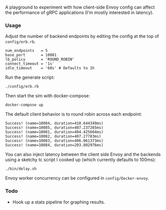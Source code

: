 A playground to experiment with how client-side Envoy config can affect the performance of
gRPC applications (I'm mostly interested in latency).

### Usage

Adjust the number of backend endpoints by editing the config at the top of `config/erb.rb`.

```
num_endpoints   = 5
base_port       = 10081
lb_policy       = 'ROUND_ROBIN'
connect_timeout = '1s'
idle_timeout    = '60s' # Defaults to 1h
```

Run the generate script:

```
./config/erb.rb
```

Then start the sim with docker-compose:

```
docker-compose up
```

The default client behavior is to round robin across each endpoint:

```
Success! (name=10084, duration=410.644349ms)
Success! (name=10085, duration=407.237265ms)
Success! (name=10081, duration=404.425664ms)
Success! (name=10082, duration=407.27783ms)
Success! (name=10083, duration=406.061373ms)
Success! (name=10084, duration=203.802976ms)
```

You can also inject latency between the client side Envoy and the backends using a sketchy
tc script I cooked up (which currently defaults to 100ms):

```
./bin/delay.sh
```

Envoy worker concurrency can be configured in `config/Docker-envoy`.

### Todo

- Hook up a stats pipeline for graphing results.
